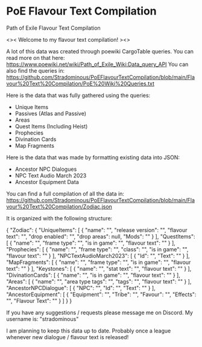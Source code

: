 # PoE Flavour Text Compilation
Path of Exile Flavour Text Compilation

<>< Welcome to my flavour text compilation! ><>

A lot of this data was created through poewiki CargoTable queries.
You can read more on that here: https://www.poewiki.net/wiki/Path_of_Exile_Wiki:Data_query_API
You can also find the queries in: https://github.com/Stradominous/PoEFlavourTextCompilation/blob/main/Flavour%20Text%20Compilation/PoE%20Wiki%20Queries.txt

Here is the data that was fully gathered using the queries:
* Unique Items
* Passives (Atlas and Passive)
* Areas
* Quest Items (Including Heist)
* Prophecies
* Divination Cards
* Map Fragments

Here is the data that was made by formatting existing data into JSON:
* Ancestor NPC Dialogues
* NPC Text Audio March 2023
* Ancestor Equipment Data

You can find a full compilation of all the data in: https://github.com/Stradominous/PoEFlavourTextCompilation/blob/main/Flavour%20Text%20Compilation/Zodiac.json

It is organized with the following structure:

{
  "Zodiac": {
    "UniqueItems": [
      {
        "name": "",
        "release version": "",
        "flavour text": "",
        "drop enabled": "",
        "drop areas": null,
        "Mods": ""
      }
    ],
    "QuestItems": [
      {
        "name": "",
        "frame type": "",
        "is in game": "",
        "flavour text": ""
      }
    ],
    "Prophecies": [
      {
        "name": "",
        "frame type": "",
        "class": "",
        "is in game": "",
        "flavour text": ""
      }
    ],
    "NPCTextAudioMarch2023": [
      {
        "Id": "",
        "Text": ""
      }
    ],
    "MapFragments": [
      {
        "name": "",
        "frame type": "",
        "is in game": "",
        "flavour text": ""
      }
    ],
    "Keystones": [
      {
        "name": "",
        "stat text": "",
        "flavour text": ""
      }
    ],
    "DivinationCards": [
      {
        "name": "",
        "is in game": "",
        "flavour text": ""
      }
    ],
    "Areas": [
      {
        "name": "",
        "area type tags": "",
        "tags": "",
        "flavour text": ""
      }
    ],
    "AncestorNPCDialogue": [
      {
        "NPC": "",
        "Id": "",
        "Text": ""
      }
    ],
    "AncestorEquipment": [
      {
        "Equipment": "",
        "Tribe": "",
        "Favour": "",
        "Effects": "",
        "Flavour Text": ""
      }
    ]
  }
}

If you have any suggestions / requests please message me on Discord. My username is: "stradominous"

I am planning to keep this data up to date. Probably once a league whenever new dialogue / flavour text is released!
